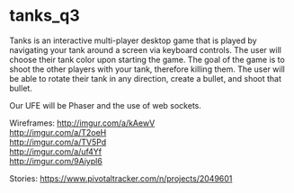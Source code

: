 # tanks_q3

Tanks is an interactive multi-player desktop game that is played by navigating your tank around a screen via keyboard controls. The user will choose their tank color upon starting the game. The goal of the game is to shoot the other players with your tank, therefore killing them. The user will be able to rotate their tank in any direction, create a bullet, and shoot that bullet. 

Our UFE will be Phaser and the use of web sockets. 

Wireframes:
http://imgur.com/a/kAewV<br />
http://imgur.com/a/T2oeH<br />
http://imgur.com/a/TV5Pd<br />
http://imgur.com/a/uf4Yf<br />
http://imgur.com/9Aiypl6

Stories:
https://www.pivotaltracker.com/n/projects/2049601

